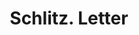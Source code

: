 ---
doi: 10.7916/D8184JM9
date_other: '1910'
date_other_textual: 1910-1919
form: correspondence
genre:
- Letters (correspondence)
name:
- Schlitz
object_in_context_url: https://biggert.cul.columbia.edu/items/view/ave_biggert_00750
subject_hierarchical_geographic:
- Sweet Grass, Montana, United States
subject_name:
- Schlitz
title: Schlitz. Letter
sort_title: Schlitz. Letter
call_number: ave_biggert_00750
coordinates:
- 48.993611111111115,-111.95111111111112
pid: ave_biggert_00750
identifiers: ave_biggert_00750
thumbnail: https://derivativo-3.library.columbia.edu/iiif/2/ldpd:345471/full/!256,256/0/native.jpg
permalink: /biggert/ave_biggert_00750/
layout: iiif-image-page
---
